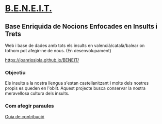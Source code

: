 # [B.E.N.E.I.T.](https://joanriosipla.github.io/BENEIT/)
## Base Enriquida de Nocions Enfocades en Insults i Trets
Web i base de dades amb tots els insults en valencià/català/balear on tothom pot afegir-ne de nous.
(En desenvolupament)

https://joanriosipla.github.io/BENEIT/

### Objectiu
Els insults a la nostra llengua s'estan castellanitzant i molts dels nostres propis es queden en l'oblit.
Aquest projecte busca conservar la nostra meravellosa cultura dels insults.

### Com afegir paraules
[Guia de contribució](CONTRIBUTING.md)
